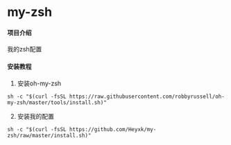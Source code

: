 # my-zsh

#### 项目介绍
我的zsh配置

#### 安装教程

1. 安装oh-my-zsh

```shell
sh -c "$(curl -fsSL https://raw.githubusercontent.com/robbyrussell/oh-my-zsh/master/tools/install.sh)"
```

2. 安装我的配置

```shell
sh -c "$(curl -fsSL https://github.com/Heyxk/my-zsh/raw/master/install.sh)"
```
